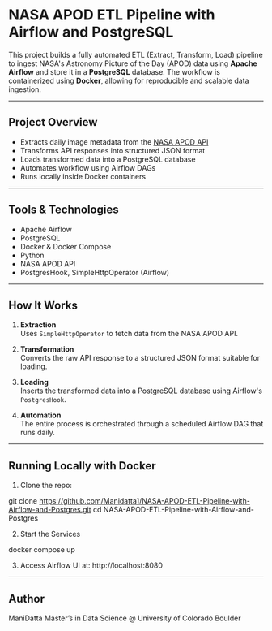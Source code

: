 # NASA APOD ETL Pipeline with Airflow and PostgreSQL

This project builds a fully automated ETL (Extract, Transform, Load) pipeline to ingest NASA's Astronomy Picture of the Day (APOD) data using **Apache Airflow** and store it in a **PostgreSQL** database. The workflow is containerized using **Docker**, allowing for reproducible and scalable data ingestion.

---

## Project Overview

- Extracts daily image metadata from the [NASA APOD API](https://api.nasa.gov/)
- Transforms API responses into structured JSON format
- Loads transformed data into a PostgreSQL database
- Automates workflow using Airflow DAGs
- Runs locally inside Docker containers

---
## Tools & Technologies

- Apache Airflow
- PostgreSQL
- Docker & Docker Compose
- Python
- NASA APOD API
- PostgresHook, SimpleHttpOperator (Airflow)

---

## How It Works

1. **Extraction**  
   Uses `SimpleHttpOperator` to fetch data from the NASA APOD API.

2. **Transformation**  
   Converts the raw API response to a structured JSON format suitable for loading.

3. **Loading**  
   Inserts the transformed data into a PostgreSQL database using Airflow's `PostgresHook`.

4. **Automation**  
   The entire process is orchestrated through a scheduled Airflow DAG that runs daily.

---

## Running Locally with Docker

1. Clone the repo:

git clone https://github.com/Manidatta1/NASA-APOD-ETL-Pipeline-with-Airflow-and-Postgres.git
cd NASA-APOD-ETL-Pipeline-with-Airflow-and-Postgres

2. Start the Services

docker compose up

3. Access Airflow UI at: http://localhost:8080

---

## Author

ManiDatta
Master’s in Data Science @ University of Colorado Boulder


